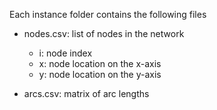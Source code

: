 Each instance folder contains the following files
- nodes.csv: list of nodes in the network
    - i: node index
    - x: node location on the x-axis
    - y: node location on the y-axis

- arcs.csv: matrix of arc lengths